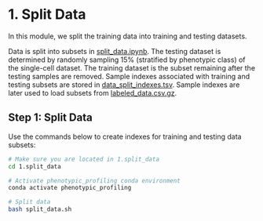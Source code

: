 # 1. Split Data

In this module, we split the training data into training and testing datasets.

Data is split into subsets in [split_data.ipynb](split_data.ipynb).
The testing dataset is determined by randomly sampling 15% (stratified by phenotypic class) of the single-cell dataset.
The training dataset is the subset remaining after the testing samples are removed.
Sample indexes associated with training and testing subsets are stored in [data_split_indexes.tsv](indexes/data_split_indexes.tsv).
Sample indexes are later used to load subsets from [labeled_data.csv.gz](../0.download_data/data/labeled_data.csv.gz).

## Step 1: Split Data

Use the commands below to create indexes for training and testing data subsets:

```sh
# Make sure you are located in 1.split_data
cd 1.split_data

# Activate phenotypic_profiling conda environment
conda activate phenotypic_profiling

# Split data
bash split_data.sh
```
